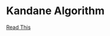 # Kandane Algorithm

[Read This](https://medium.com/@rsinghal757/kadanes-algorithm-dynamic-programming-how-and-why-does-it-work-3fd8849ed73d)
